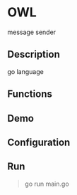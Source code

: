 # OWL 
message sender

## Description
go language

## Functions

## Demo

## Configuration

## Run
> go run main.go

